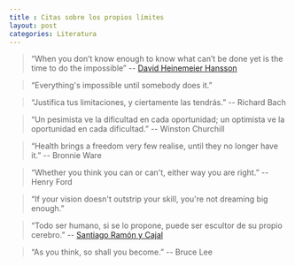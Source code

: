 ```yaml
---
title : Citas sobre los propios límites
layout: post
categories: Literatura
---
```


> “When you don’t know enough to know what can’t be done yet is the time to do the impossible” -- [David Heinemeier Hansson](http://37signals.com/svn/posts/3179-you-only-get-one-chance-to-be-a-beginner)

> “Everything's impossible until somebody does it.”

> “Justifica tus limitaciones, y ciertamente las tendrás.” -- Richard Bach

> “Un pesimista ve la dificultad en cada oportunidad; un optimista ve la oportunidad en cada dificultad.” -- Winston Churchill

> “Health brings a freedom very few realise, until they no longer have it.” -- Bronnie Ware

> “Whether you think you can or can't, either way you are right.” -- Henry Ford

> “If your vision doesn't outstrip your skill, you're not dreaming big enough.”

> “Todo ser humano, si se lo propone, puede ser escultor de su propio cerebro.” -- [Santiago Ramón y Cajal](http://es.wikipedia.org/wiki/Santiago_Ram%C3%B3n_y_Cajal)

> “As you think, so shall you become.” -- Bruce Lee
